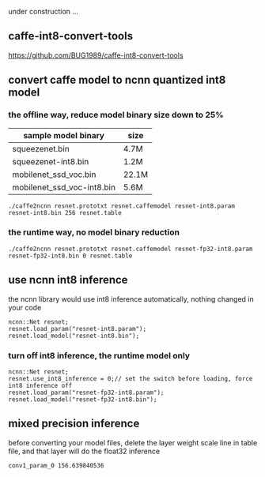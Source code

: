 under construction ...

## caffe-int8-convert-tools
https://github.com/BUG1989/caffe-int8-convert-tools

## convert caffe model to ncnn quantized int8 model
### the offline way, reduce model binary size down to 25%

|sample model binary|size|
|---|---|
|squeezenet.bin|4.7M|
|squeezenet-int8.bin|1.2M|
|mobilenet_ssd_voc.bin|22.1M|
|mobilenet_ssd_voc-int8.bin|5.6M|

```
./caffe2ncnn resnet.prototxt resnet.caffemodel resnet-int8.param resnet-int8.bin 256 resnet.table
```
### the runtime way, no model binary reduction
```
./caffe2ncnn resnet.prototxt resnet.caffemodel resnet-fp32-int8.param resnet-fp32-int8.bin 0 resnet.table
```

## use ncnn int8 inference
the ncnn library would use int8 inference automatically, nothing changed in your code
```
ncnn::Net resnet;
resnet.load_param("resnet-int8.param");
resnet.load_model("resnet-int8.bin");
```
### turn off int8 inference, the runtime model only
```
ncnn::Net resnet;
resnet.use_int8_inference = 0;// set the switch before loading, force int8 inference off
resnet.load_param("resnet-fp32-int8.param");
resnet.load_model("resnet-fp32-int8.bin");
```

## mixed precision inference
before converting your model files, delete the layer weight scale line in table file, and that layer will do the float32 inference
```
conv1_param_0 156.639840536
```
```
```

